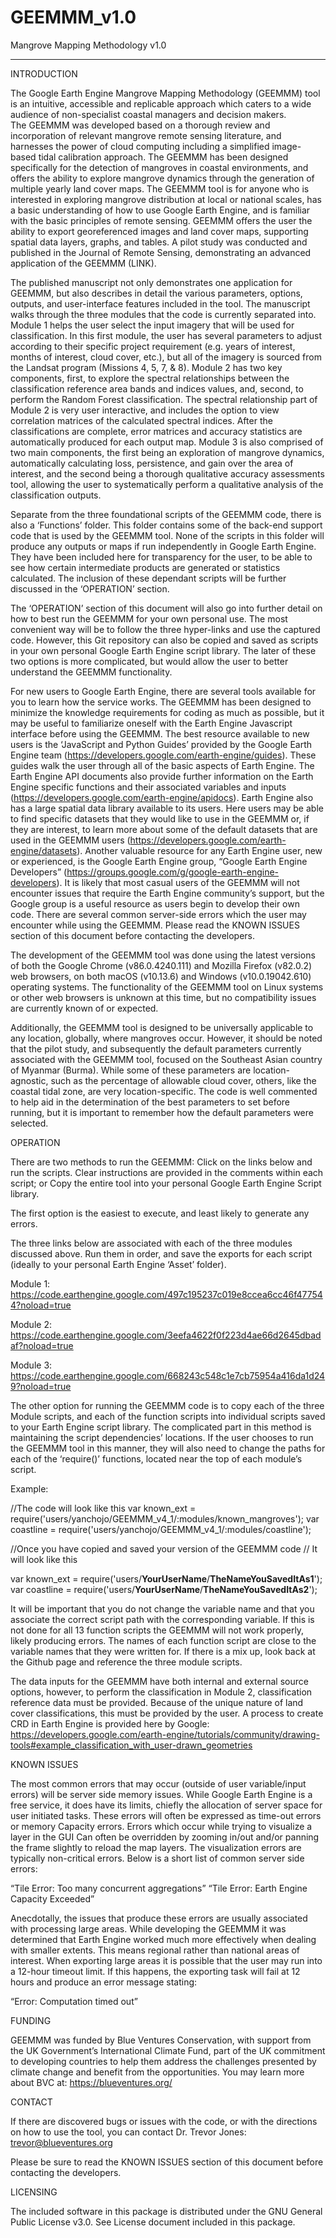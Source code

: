 # GEEMMM_v1.0
Mangrove Mapping Methodology v1.0


----------------------------------------------------------------------------------------------------------
INTRODUCTION

The Google Earth Engine Mangrove Mapping Methodology (GEEMMM) 
tool is an intuitive, accessible and replicable approach which caters to a
wide audience of non-specialist coastal managers and decision makers.  
The GEEMMM was developed based on a thorough review and 
incorporation of relevant mangrove remote sensing literature, and 
harnesses the power of cloud computing including a simplified image-
based tidal calibration approach. The GEEMMM has been designed 
specifically for the detection of mangroves in coastal environments, and 
offers the ability to explore mangrove dynamics through the generation
of multiple yearly land cover maps. The GEEMMM tool is for anyone who is 
interested in exploring mangrove distribution at local or national scales, 
has a basic understanding of how to use Google Earth Engine, and is
familiar with the basic principles of remote sensing. GEEMMM offers the
user the ability to export georeferenced images and land cover maps, 
supporting spatial data layers, graphs, and tables. A pilot study was 
conducted and published in the Journal of Remote Sensing, 
demonstrating an advanced application of the GEEMMM (LINK). 

The published manuscript not only demonstrates one application for 
GEEMMM, but also describes in detail the various parameters, options, 
outputs, and user-interface features included in the tool. The manuscript 
walks through the three modules that the code is currently separated 
into. Module 1 helps the user select the input imagery that will be used
for classification. In this first module, the user has several parameters to 
adjust according to their specific project requirement (e.g. years of 
interest, months of interest, cloud cover, etc.), but all of the imagery is
sourced from the Landsat program (Missions 4, 5, 7, & 8). Module 2 has 
two key components, first, to explore the spectral relationships between 
the classification reference area bands and indices values, and, second,
to perform the Random Forest classification. The spectral relationship
part of Module 2 is very user interactive, and includes the option to view
correlation matrices of the calculated spectral indices. After the 
classifications are complete, error matrices and accuracy statistics are 
automatically produced for each output map. Module 3 is also comprised
of two main components, the first being an exploration of mangrove 
dynamics, automatically calculating loss, persistence, and gain over the
area of interest, and the second being a thorough qualitative accuracy 
assessments tool, allowing the user to systematically perform a qualitative 
analysis of the classification outputs.

Separate from the three foundational scripts of the GEEMMM code, there is 
also a ‘Functions’ folder. This folder contains some of the back-end support
code that is used by the GEEMMM tool. None of the scripts in this folder will 
produce any outputs or maps if run independently in Google Earth Engine.
They have been included here for transparency for the user, to be able to 
see how certain intermediate products are generated or statistics
calculated. The inclusion of these dependant scripts will be further 
discussed in the ‘OPERATION’ section.

The ‘OPERATION’ section of this document will also go into further detail 
on how to best run the GEEMMM for your own personal use. The most 
convenient way will be to follow the three hyper-links and use the captured
code. However, this Git repository can also be copied and saved as 
scripts in your own personal Google Earth Engine script library. The later
of these two options is more complicated, but would allow the user to 
better understand the GEEMMM functionality. 

For new users to Google Earth Engine, there are several tools available for 
you to learn how the service works. The GEEMMM has been designed to 
minimize the knowledge requirements for coding as much as possible, but
it may be useful to familiarize oneself with the Earth Engine Javascript
interface before using the GEEMMM. The best resource available to new
users is the ‘JavaScript and Python Guides’ provided by the Google Earth
Engine team (https://developers.google.com/earth-engine/guides). These
guides walk the user through all of the basic aspects of Earth Engine. The 
Earth Engine API documents also provide further information on the Earth
Engine specific functions and their associated variables and inputs (https://developers.google.com/earth-engine/apidocs). Earth Engine also
has a large spatial data library available to its users. Here users may be able
to find specific datasets that they would like to use in the GEEMMM or, if 
they are interest, to learn more about some of the default datasets that are
used in the GEEMMM users (https://developers.google.com/earth-engine/datasets).
Another valuable resource for any Earth Engine user, new or experienced, 
is the Google Earth Engine group, “Google Earth Engine Developers”
(https://groups.google.com/g/google-earth-engine-developers). It is likely 
that most casual users of the GEEMMM will not encounter issues that 
require the Earth Engine community’s support, but the Google group is 
a useful resource as users begin to develop their own code. There are
several common server-side errors which the user may encounter while 
using the GEEMMM. Please read the KNOWN ISSUES section of this 
document before contacting the developers.

The development of the GEEMMM tool was done using the latest versions
of both the Google Chrome (v86.0.4240.111) and Mozilla Firefox (v82.0.2) 
web browsers, on both macOS (v10.13.6) and Windows (v10.0.19042.610) 
operating systems. The functionality of the GEEMMM tool on Linux 
systems or other web browsers is unknown at this time, but no 
compatibility issues are currently known of or expected. 

Additionally, the GEEMMM tool is designed to be universally applicable to 
any location, globally, where mangroves occur. However, it should be noted
that the pilot study, and subsequently the default parameters currently 
associated with the GEEMMM tool, focused on the Southeast Asian 
country of Myanmar (Burma). While some of these parameters are location-
agnostic, such as the percentage of allowable cloud cover, others, like the
coastal tidal zone, are very location-specific. The code is well commented to
help aid in the determination of the best parameters to set before running, 
but it is important to remember how the default parameters were selected.


OPERATION

There are two methods to run the GEEMMM:
Click on the links below and run the scripts. Clear instructions are 
provided in the comments within each script; or
Copy the entire tool into your personal Google Earth Engine Script
library.

The first option is the easiest to execute, and least likely to generate any
 errors.
 
The three links below are associated with each of the three modules 
discussed above. Run them in order, and save the exports for each script
(ideally to your personal Earth Engine ‘Asset’ folder).

Module 1:
https://code.earthengine.google.com/497c195237c019e8ccea6cc46f477544?noload=true

Module 2:
https://code.earthengine.google.com/3eefa4622f0f223d4ae66d2645dbadaf?noload=true

Module 3:
https://code.earthengine.google.com/668243c548c1e7cb75954a416da1d249?noload=true

The other option for running the GEEMMM code is to copy each of the three
Module scripts, and each of the function scripts into individual scripts saved 
to your Earth Engine script library. The complicated part in this method is
maintaining the script dependencies’ locations. If the user chooses to 
run the GEEMMM tool in this manner, they will also need to change the
paths for each of the ‘require()’ functions, located near the top of each 
module’s script.

Example: 

//The code will look like this
var known_ext =  require('users/yanchojo/GEEMMM_v4_1/:modules/known_mangroves');
var coastline =  require('users/yanchojo/GEEMMM_v4_1/:modules/coastline');

//Once you have copied and saved your version of the GEEMMM code
// It will look like this

var known_ext =  require('users/**YourUserName**/**TheNameYouSavedItAs1**');
var coastline =  require('users/**YourUserName**/**TheNameYouSavedItAs2**');

It will be important that you do not change the variable name and that you 
associate the correct script path with the corresponding variable. If this is
not done for all 13 function scripts the GEEMMM will not work properly, 
likely producing errors. The names of each function script are close to the
variable names that they were written for. If there is a mix up, look back at
the Github page and reference the three module scripts.

The data inputs for the GEEMMM have both internal and external source options,
however, to perform the classification in Module 2, classification reference 
data must be provided. Because of the unique nature of land cover 
classifications, this must be provided by the user. A process to create CRD 
in Earth Engine is provided here by Google:
    https://developers.google.com/earth-engine/tutorials/community/drawing-tools#example_classification_with_user-drawn_geometries


KNOWN ISSUES

The most common errors that may occur (outside of user variable/input errors)
will be server side memory issues. While Google Earth Engine is a free service, 
it does have its limits, chiefly the allocation of server space for user initiated 
tasks. These errors will often be expressed as time-out errors or memory 
Capacity errors. Errors which occur while trying to visualize a layer in the GUI 
Can often be overridden by zooming in/out and/or panning the frame slightly 
to reload the map layers. The visualization errors are typically non-critical errors.
Below is a short list of common server side errors:

“Tile Error: Too many concurrent aggregations”
“Tile Error: Earth Engine Capacity Exceeded”

Anecdotally, the issues that produce these errors are usually associated with 
processing large areas. While developing the GEEMMM it was determined that
Earth Engine worked much more effectively when dealing with smaller extents. 
This means regional rather than national areas of interest. When exporting 
large areas it is possible that the user may run into a 12-hour timeout limit. If 
this happens, the exporting task will fail at 12 hours and produce an error 
message stating:

“Error: Computation timed out” 


FUNDING

GEEMMM was funded by Blue Ventures Conservation, with support from
the UK Government’s International Climate Fund, part of the UK commitment
to developing countries to help them address the challenges presented by
climate change and benefit from the opportunities. You may learn more about 
BVC at:    https://blueventures.org/


CONTACT

If there are discovered bugs or issues with the code, or with the directions
on how to use the tool, you can contact Dr. Trevor Jones:
    trevor@blueventures.org

Please be sure to read the KNOWN ISSUES section of this document before
contacting the developers.

    
LICENSING

The included software in this package is distributed under the GNU General 
Public License v3.0. See License document included in this package.
